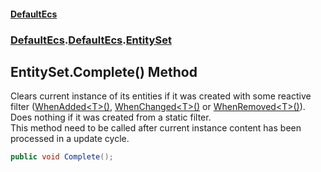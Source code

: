 #### [DefaultEcs](./index.md 'index')
### [DefaultEcs](./index.md 'index').[DefaultEcs](./DefaultEcs.md 'DefaultEcs').[EntitySet](./DefaultEcs-EntitySet.md 'DefaultEcs.EntitySet')
## EntitySet.Complete() Method
Clears current instance of its entities if it was created with some reactive filter ([WhenAdded&lt;T&gt;()](./DefaultEcs-EntitySetBuilder-WhenAdded-T-().md 'DefaultEcs.EntitySetBuilder.WhenAdded&lt;T&gt;()'), [WhenChanged&lt;T&gt;()](./DefaultEcs-EntitySetBuilder-WhenChanged-T-().md 'DefaultEcs.EntitySetBuilder.WhenChanged&lt;T&gt;()') or [WhenRemoved&lt;T&gt;()](./DefaultEcs-EntitySetBuilder-WhenRemoved-T-().md 'DefaultEcs.EntitySetBuilder.WhenRemoved&lt;T&gt;()')).  
Does nothing if it was created from a static filter.  
This method need to be called after current instance content has been processed in a update cycle.  
```C#
public void Complete();
```
